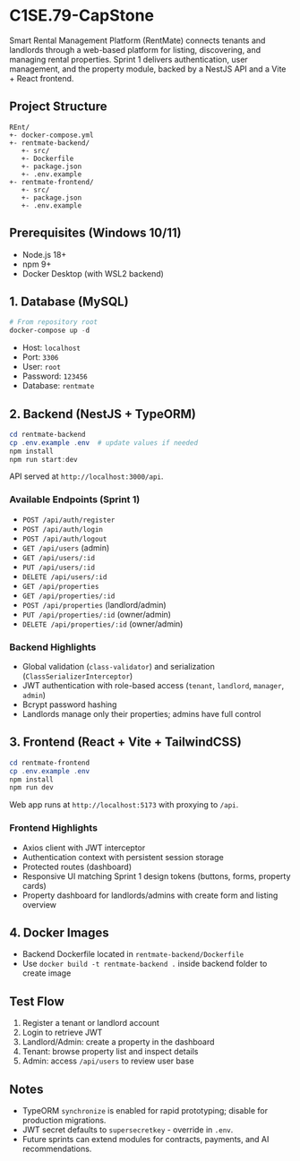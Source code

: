 # C1SE.79-CapStone

Smart Rental Management Platform (RentMate) connects tenants and landlords through a web-based platform for listing, discovering, and managing rental properties. Sprint 1 delivers authentication, user management, and the property module, backed by a NestJS API and a Vite + React frontend.

## Project Structure

```
REnt/
+- docker-compose.yml
+- rentmate-backend/
   +- src/
   +- Dockerfile
   +- package.json
   +- .env.example
+- rentmate-frontend/
   +- src/
   +- package.json
   +- .env.example
```

## Prerequisites (Windows 10/11)
- Node.js 18+
- npm 9+
- Docker Desktop (with WSL2 backend)

## 1. Database (MySQL)

```powershell
# From repository root
docker-compose up -d
```

- Host: `localhost`
- Port: `3306`
- User: `root`
- Password: `123456`
- Database: `rentmate`

## 2. Backend (NestJS + TypeORM)

```powershell
cd rentmate-backend
cp .env.example .env  # update values if needed
npm install
npm run start:dev
```

API served at `http://localhost:3000/api`.

### Available Endpoints (Sprint 1)
- `POST /api/auth/register`
- `POST /api/auth/login`
- `POST /api/auth/logout`
- `GET /api/users` (admin)
- `GET /api/users/:id`
- `PUT /api/users/:id`
- `DELETE /api/users/:id`
- `GET /api/properties`
- `GET /api/properties/:id`
- `POST /api/properties` (landlord/admin)
- `PUT /api/properties/:id` (owner/admin)
- `DELETE /api/properties/:id` (owner/admin)

### Backend Highlights
- Global validation (`class-validator`) and serialization (`ClassSerializerInterceptor`)
- JWT authentication with role-based access (`tenant`, `landlord`, `manager`, `admin`)
- Bcrypt password hashing
- Landlords manage only their properties; admins have full control

## 3. Frontend (React + Vite + TailwindCSS)

```powershell
cd rentmate-frontend
cp .env.example .env
npm install
npm run dev
```

Web app runs at `http://localhost:5173` with proxying to `/api`.

### Frontend Highlights
- Axios client with JWT interceptor
- Authentication context with persistent session storage
- Protected routes (dashboard)
- Responsive UI matching Sprint 1 design tokens (buttons, forms, property cards)
- Property dashboard for landlords/admins with create form and listing overview

## 4. Docker Images
- Backend Dockerfile located in `rentmate-backend/Dockerfile`
- Use `docker build -t rentmate-backend .` inside backend folder to create image

## Test Flow
1. Register a tenant or landlord account
2. Login to retrieve JWT
3. Landlord/Admin: create a property in the dashboard
4. Tenant: browse property list and inspect details
5. Admin: access `/api/users` to review user base

## Notes
- TypeORM `synchronize` is enabled for rapid prototyping; disable for production migrations.
- JWT secret defaults to `supersecretkey` - override in `.env`.
- Future sprints can extend modules for contracts, payments, and AI recommendations.